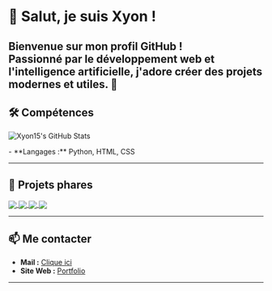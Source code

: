 

# 👋 Salut, je suis Xyon !

Bienvenue sur mon profil GitHub !  
Passionné par le développement web et l'intelligence artificielle, j'adore créer des projets modernes et utiles. 🚀
---

## 🛠️ Compétences


<p>
	<img src="https://github-readme-stats-three-psi-91.vercel.app/api?username=xyon15&theme=dark&show_icons=true&rank_icon=github&include_all_commits=true" alt="Xyon15's GitHub Stats" />
</p>
- **Langages :** Python, HTML, CSS

---


## 🌟 Projets phares

<a href="https://github.com/Xyon15/IA-chatbot">
	<img align="center" src="https://github-readme-stats-three-psi-91.vercel.app/api/pin/?username=Xyon15&repo=IA-chatbot&theme=dark" />
</a>
<a href="https://github.com/Xyon15/IA-chatbot">
	<img align="center" src="https://github-readme-stats-three-psi-91.vercel.app/api/pin/?username=Xyon15&repo=Hardware-Monitor&theme=dark" />
</a>
<a href="https://github.com/Xyon15/IA-chatbot">
	<img align="center" src="https://github-readme-stats-three-psi-91.vercel.app/api/pin/?username=Xyon15&repo=main-website&theme=dark" />
</a>
<a href="https://github.com/Xyon15/IA-chatbot">
	<img align="center" src="https://github-readme-stats-three-psi-91.vercel.app/api/pin/?username=Xyon15&repo=bouxon-website&theme=dark" />
</a>

---

## 📫 Me contacter

- **Mail :** [Clique ici](mailto:pereira.lorenao@esh64.fr)
- **Site Web :** [Portfolio](https://xyon.site.elsites.fr/)

---
